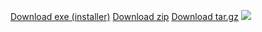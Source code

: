 [Download exe (installer)](https://github.com/AlphaS-code/css/releases/download/1.2/cssforgm1.2.exe)
[Download zip](https://github.com/AlphaS-code/css/archive/1.2.zip)
[Download tar.gz](https://github.com/AlphaS-code/css/archive/1.2.tar.gz)
![](https://i.imgur.com/nAP3We3.png)
